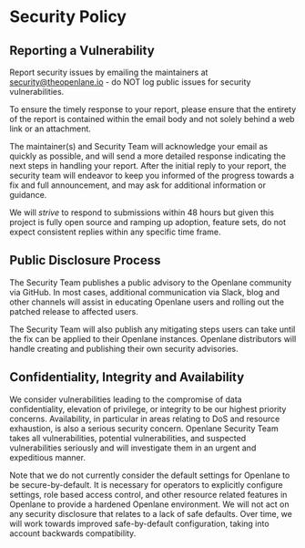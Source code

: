 # Security Policy

## Reporting a Vulnerability

Report security issues by emailing the maintainers at security@theopenlane.io - do NOT log public issues for security vulnerabilities.

To ensure the timely response to your report, please ensure that the entirety of the report is contained within the email body and not solely behind a web link or an attachment.

The maintainer(s) and Security Team will acknowledge your email as quickly as possible, and will send a more detailed response indicating the next steps in handling your report. After the initial reply to your report, the security team will endeavor to keep you informed of the progress towards a fix and full announcement, and may ask for additional information or guidance.

We will _strive_ to respond to submissions within 48 hours but given this project is fully open source and ramping up adoption, feature sets, do not expect consistent replies within any specific time frame.


## Public Disclosure Process

The Security Team publishes a public advisory to the Openlane community via GitHub. In most cases, additional communication via Slack, blog and other channels will assist in educating Openlane users and rolling out the patched release to affected users.

The Security Team will also publish any mitigating steps users can take until the fix can be applied to their Openlane instances. Openlane distributors will handle creating and publishing their own security advisories.

## Confidentiality, Integrity and Availability

We consider vulnerabilities leading to the compromise of data confidentiality, elevation of privilege, or integrity to be our highest priority concerns. Availability, in particular in areas relating to DoS and resource exhaustion, is also a serious security concern. Openlane Security Team takes all vulnerabilities, potential vulnerabilities, and suspected vulnerabilities seriously and will investigate them in an urgent and expeditious manner.

Note that we do not currently consider the default settings for Openlane to be secure-by-default. It is necessary for operators to explicitly configure settings, role based access control, and other resource related features in Openlane to provide a hardened Openlane environment. We will not act on any security disclosure that relates to a lack of safe defaults. Over time, we will work towards improved safe-by-default configuration, taking into account backwards compatibility.
